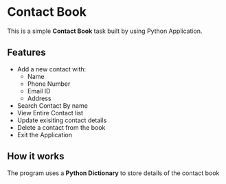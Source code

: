 # Contact Book
This is a simple **Contact Book** task built by using Python Application.

## Features
- Add a new contact with:
   - Name
   - Phone Number
   - Email ID
   - Address
- Search Contact By name
- View Entire Contact list
- Update exisiting contact details
- Delete a contact from the book
- Exit the Application

## How it works
The program uses a **Python Dictionary** to store details of the contact book
